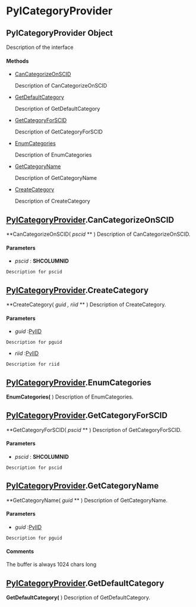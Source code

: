 # PyICategoryProvider

## PyICategoryProvider Object

Description of the interface

#### Methods


  - [CanCategorizeOnSCID](PyICategoryProvider.md#pyicategoryprovidercancategorizeonscid)

    Description of CanCategorizeOnSCID&nbsp;

  - [GetDefaultCategory](PyICategoryProvider.md#pyicategoryprovidergetdefaultcategory)

    Description of GetDefaultCategory&nbsp;

  - [GetCategoryForSCID](PyICategoryProvider.md#pyicategoryprovidergetcategoryforscid)

    Description of GetCategoryForSCID&nbsp;

  - [EnumCategories](PyICategoryProvider.md#pyicategoryproviderenumcategories)

    Description of EnumCategories&nbsp;

  - [GetCategoryName](PyICategoryProvider.md#pyicategoryprovidergetcategoryname)

    Description of GetCategoryName&nbsp;

  - [CreateCategory](PyICategoryProvider.md#pyicategoryprovidercreatecategory)

    Description of CreateCategory&nbsp;

## [PyICategoryProvider](#pyicategoryprovider)\.CanCategorizeOnSCID

 **CanCategorizeOnSCID\( *pscid* ** \)
Description of CanCategorizeOnSCID\.

#### Parameters


  -  *pscid* : **SHCOLUMNID** 

    Description for pscid

## [PyICategoryProvider](#pyicategoryprovider)\.CreateCategory

 **CreateCategory\( *guid*  *, riid* ** \)
Description of CreateCategory\.

#### Parameters


  -  *guid* :[PyIID](#pyiid)

    Description for pguid

  -  *riid* :[PyIID](#pyiid)

    Description for riid

## [PyICategoryProvider](#pyicategoryprovider)\.EnumCategories

 **EnumCategories\(** \)
Description of EnumCategories\.

## [PyICategoryProvider](#pyicategoryprovider)\.GetCategoryForSCID

 **GetCategoryForSCID\( *pscid* ** \)
Description of GetCategoryForSCID\.

#### Parameters


  -  *pscid* : **SHCOLUMNID** 

    Description for pscid

## [PyICategoryProvider](#pyicategoryprovider)\.GetCategoryName

 **GetCategoryName\( *guid* ** \)
Description of GetCategoryName\.

#### Parameters


  -  *guid* :[PyIID](#pyiid)

    Description for pguid

#### Comments
The buffer is always 1024 chars long

## [PyICategoryProvider](#pyicategoryprovider)\.GetDefaultCategory

 **GetDefaultCategory\(** \)
Description of GetDefaultCategory\.